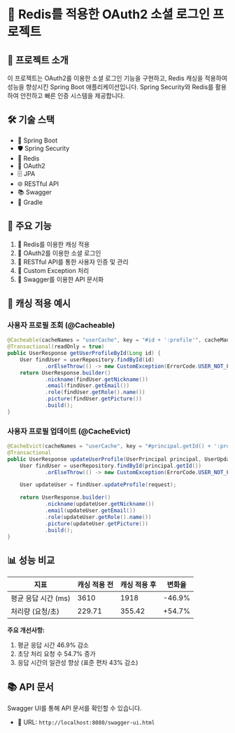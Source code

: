 # 🍅 Redis를 적용한 OAuth2 소셜 로그인 프로젝트

## 📌 프로젝트 소개
이 프로젝트는 OAuth2를 이용한 소셜 로그인 기능을 구현하고, Redis 캐싱을 적용하여 성능을 향상시킨 Spring Boot 애플리케이션입니다. Spring Security와 Redis를 활용하여 안전하고 빠른 인증 시스템을 제공합니다.

## 🛠 기술 스택
- 🍃 Spring Boot
- 🛡 Spring Security
- 🍅 Redis
- 🔑 OAuth2
- 🗄 JPA
- 🌐 RESTful API
- 📚 Swagger
- 🐘 Gradle

## 🌟 주요 기능
1. 💾 Redis를 이용한 캐싱 적용
2. 🔐 OAuth2를 이용한 소셜 로그인
3. 🔄 RESTful API를 통한 사용자 인증 및 관리
4. 🚨 Custom Exception 처리
5. 📖 Swagger를 이용한 API 문서화

## 💼 캐싱 적용 예시

### 사용자 프로필 조회 (@Cacheable)
```java
@Cacheable(cacheNames = "userCache", key = "#id + ':profile'", cacheManager = "cacheManager")
@Transactional(readOnly = true)
public UserResponse getUserProfileById(Long id) {
    User findUser = userRepository.findById(id)
            .orElseThrow(() -> new CustomException(ErrorCode.USER_NOT_FOUND));
    return UserResponse.builder()
            .nickname(findUser.getNickname())
            .email(findUser.getEmail())
            .role(findUser.getRole().name())
            .picture(findUser.getPicture())
            .build();
}
```

### 사용자 프로필 업데이트 (@CacheEvict)
```java
@CacheEvict(cacheNames = "userCache", key = "#principal.getId() + ':profile'")
@Transactional
public UserResponse updateUserProfile(UserPrincipal principal, UserUpdateRequest request) {
    User findUser = userRepository.findById(principal.getId())
            .orElseThrow(() -> new CustomException(ErrorCode.USER_NOT_FOUND));

    User updateUser = findUser.updateProfile(request);

    return UserResponse.builder()
            .nickname(updateUser.getNickname())
            .email(updateUser.getEmail())
            .role(updateUser.getRole().name())
            .picture(updateUser.getPicture())
            .build();
}
```

## 📊 성능 비교

| 지표 | 캐싱 적용 전 | 캐싱 적용 후 | 변화율 |
|------|-------------|-------------|--------|
| 평균 응답 시간 (ms) | 3610 | 1918 | -46.9% |
| 처리량 (요청/초) | 229.71 | 355.42 | +54.7% |

**주요 개선사항:**
1. 평균 응답 시간 46.9% 감소
2. 초당 처리 요청 수 54.7% 증가
3. 응답 시간의 일관성 향상 (표준 편차 43% 감소)

## 📚 API 문서
Swagger UI를 통해 API 문서를 확인할 수 있습니다.
- 🔗 URL: `http://localhost:8080/swagger-ui.html`